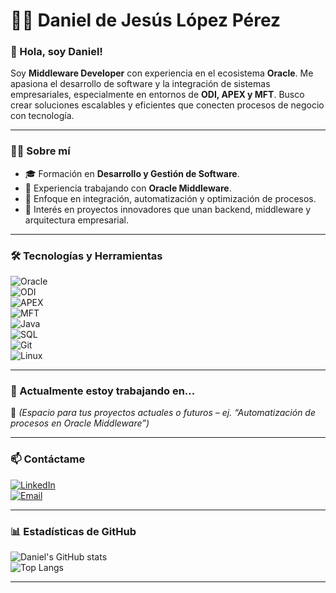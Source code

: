 # 👨‍💻 Daniel de Jesús López Pérez

### 👋 Hola, soy Daniel!

Soy **Middleware Developer** con experiencia en el ecosistema **Oracle**. Me apasiona el desarrollo de software y la integración de sistemas empresariales, especialmente en entornos de **ODI, APEX y MFT**. Busco crear soluciones escalables y eficientes que conecten procesos de negocio con tecnología.

---

### 👨‍💻 Sobre mí
- 🎓 Formación en **Desarrollo y Gestión de Software**.  
- 💼 Experiencia trabajando con **Oracle Middleware**.  
- 🔧 Enfoque en integración, automatización y optimización de procesos.  
- 🚀 Interés en proyectos innovadores que unan backend, middleware y arquitectura empresarial.  

---

### 🛠️ Tecnologías y Herramientas  

![Oracle](https://img.shields.io/badge/Oracle-F80000?style=for-the-badge&logo=oracle&logoColor=white)  
![ODI](https://img.shields.io/badge/ODI-000000?style=for-the-badge&logo=databricks&logoColor=white)  
![APEX](https://img.shields.io/badge/APEX-1E4E79?style=for-the-badge&logo=apachespark&logoColor=white)  
![MFT](https://img.shields.io/badge/MFT-333333?style=for-the-badge&logo=apachemaven&logoColor=white)  
![Java](https://img.shields.io/badge/Java-007396?style=for-the-badge&logo=java&logoColor=white)  
![SQL](https://img.shields.io/badge/SQL-336791?style=for-the-badge&logo=postgresql&logoColor=white)  
![Git](https://img.shields.io/badge/Git-F05032?style=for-the-badge&logo=git&logoColor=white)  
![Linux](https://img.shields.io/badge/Linux-FCC624?style=for-the-badge&logo=linux&logoColor=black)  

---

### 🚀 Actualmente estoy trabajando en...
🔹 *(Espacio para tus proyectos actuales o futuros – ej. “Automatización de procesos en Oracle Middleware”)*  

---

### 📫 Contáctame  
[![LinkedIn](https://img.shields.io/badge/LinkedIn-blue?style=for-the-badge&logo=linkedin&logoColor=white)](https://www.linkedin.com/in/daniel-de-jes%C3%BAs-l%C3%B3pez-perez-4a26b4374/)  
[![Email](https://img.shields.io/badge/Email-D14836?style=for-the-badge&logo=gmail&logoColor=white)](mailto:danimex.lopez.p@outlook.com)  

---

### 📊 Estadísticas de GitHub  

![Daniel's GitHub stats](https://github-readme-stats.vercel.app/api?username=TuUsuarioGitHub&show_icons=true&theme=tokyonight)  
![Top Langs](https://github-readme-stats.vercel.app/api/top-langs/?username=TuUsuarioGitHub&layout=compact&theme=tokyonight)  

---

